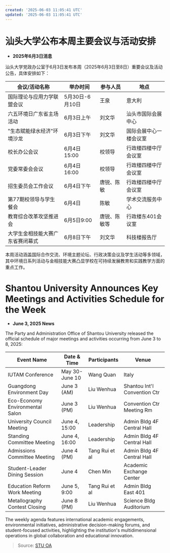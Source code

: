 ```yaml
---
created: '2025-06-03 11:05:41 UTC'
updated: '2025-06-03 11:05:41 UTC'
---
```


# 汕头大学公布本周主要会议与活动安排

- **2025年6月3日消息**

汕头大学党政办公室于6月3日发布本周（2025年6月3日至8日）重要会议及活动公告，具体安排如下：

| 会议/活动名称                     | 举办时间              | 参与人员 | 地点                       |
|----------------------------------|----------------------|---------|----------------------------|
| 国际理论与应用力学联盟会议        | 5月30日-6月10日       | 王泉     | 意大利                     |
| 六五环境日广东省主场活动          | 6月3日上午           | 刘文华   | 汕头市国际会展中心         |
| "生态赋能绿水经济"环境沙龙        | 6月3日下午           | 刘文华   | 国际会展中心一楼会议室     |
| 校长办公会议                      | 6月4日15:00         | 校领导   | 行政楼四楼中厅会议室      |
| 党委常委会会议                    | 6月4日16:00         | 校领导   | 行政楼四楼中厅会议室      |
| 招生委员会工作会议                | 6月4日下午           | 唐锐、陈敏 | 行政楼四楼中厅会议室      |
| 第77期校领导与学生餐会            | 6月4日               | 陈敏     | 学术交流服务中心         |
| 教育综合改革攻坚推进会            | 6月5日9:00          | 唐锐、陈敏等 | 行政楼东401会议室         |
| 大学生金相技能大赛广东省赛闭幕式  | 6月8日下午           | 刘文华   | 科技楼报告厅              |

本周活动涵盖国际合作交流、环境主题论坛、行政决策会议及学生活动等多领域，其中环境日系列活动与金相技能大赛凸显学校在可持续发展教育和实践教学方面的重点工作。




# Shantou University Announces Key Meetings and Activities Schedule for the Week

- **June 3, 2025 News**

The Party and Administration Office of Shantou University released the official schedule of major meetings and activities occurring from June 3 to 8, 2025:

| Event Name                     | Date & Time          | Participants  | Venue                       |
|-------------------------------|---------------------|---------------|-----------------------------|
| IUTAM Conference              | May 30-June 10      | Wang Quan     | Italy                       |
| Guangdong Environment Day     | June 3 (AM)         | Liu Wenhua    | Shantou Int'l Convention Ctr|
| Eco-Economy Environmental Salon | June 3 (PM)         | Liu Wenhua    | Convention Ctr Meeting Rm   |
| University Council Meeting    | June 4, 15:00       | Leadership    | Admin Bldg 4F Central Hall  |
| Standing Committee Meeting    | June 4, 16:00       | Leadership    | Admin Bldg 4F Central Hall  |
| Admissions Committee Meeting  | June 4 (PM)         | Tang Rui et al| Admin Bldg 4F Central Hall  |
| Student-Leader Dining Session | June 4              | Chen Min      | Academic Exchange Center    |
| Education Reform Work Meeting | June 5, 9:00        | Tang Rui et al| Admin Bldg East 401         |
| Metallography Contest Closing | June 8 (PM)         | Liu Wenhua    | Science Bldg Auditorium     |

The weekly agenda features international academic engagements, environmental initiatives, administrative decision-making forums, and student-focused activities, highlighting the institution's multidimensional operations in global collaboration and educational innovation.


> Source: [STU OA](http://oa.stu.edu.cn/page/maint/template/news/newstemplateprotal.jsp?templatetype=1&templateid=3&docid=41696)

